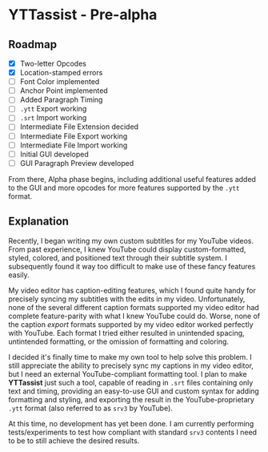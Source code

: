 # YTTassist - Pre-alpha

## Roadmap

- [x] Two-letter Opcodes
- [x] Location-stamped errors
- [ ] Font Color implemented
- [ ] Anchor Point implemented
- [ ] Added Paragraph Timing
- [ ] `.ytt` Export working
- [ ] `.srt` Import working
- [ ] Intermediate File Extension decided
- [ ] Intermediate File Export working
- [ ] Intermediate File Import working
- [ ] Initial GUI developed
- [ ] GUI Paragraph Preview developed

From there, Alpha phase begins, including additional useful features added to the GUI and more opcodes for more features supported by the `.ytt` format.

## Explanation

Recently, I began writing my own custom subtitles for my YouTube videos. From past experience, I knew YouTube could display custom-formatted, styled, colored, and positioned text through their subtitle system. I subsequently found it way too difficult to make use of these fancy features easily.

My video editor has caption-editing features, which I found quite handy for precisely syncing my subtitles with the edits in my video. Unfortunately, none of the several different caption formats supported my video editor had complete feature-parity with what I knew YouTube could do. Worse, none of the caption *export* formats supported by my video editor worked perfectly with YouTube. Each format I tried either resulted in unintended spacing, untintended formatting, or the omission of formatting and coloring.

I decided it's finally time to make my own tool to help solve this problem. I still appreciate the ability to precisely sync my captions in my video editor, but I need an external YouTube-compliant formatting tool. I plan to make **YTTassist** just such a tool, capable of reading in `.srt` files containing only text and timing, providing an easy-to-use GUI and custom syntax for adding formatting and styling, and exporting the result in the YouTube-proprietary `.ytt` format (also referred to as `srv3` by YouTube).

At this time, no development has yet been done. I am currently performing tests/experiments to test how compliant with standard `srv3` contents I need to be to still achieve the desired results.